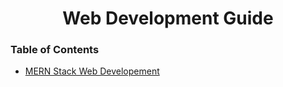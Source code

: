 <div align = "center">
<h1>  Web Development Guide</h1>
</div>

### Table of Contents

- [MERN Stack Web Developement](https://github.com/ACM-Thapar/CS_COURSE_GUIDE/tree/master/web_development/MERN%20Stack)